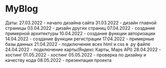 # MyBlog
Даты:
27.03.2022 - начало дизайна сайта
31.03.2022 - дизайн главной страницы
03.04.2022 - дизайн других страниц
07.04.2022 - создание примерной архитектуры
10.04.2022 - создание функции авторизации
14.04.2022 - создание функции регистрации
17.04.2022 - примерные базы данных
21.04.2022 - подключение всех html и css в .py файле
24.04.2022 - подключение карты(Яндекс Карты, Maps API)
28.04.2022 - хостинг
01.05.2022 - хостинг
05.05.2022 - проверка по дизайну и качеству кода
08.05.2022 - презентация проекта
